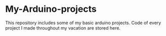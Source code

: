 # My-Arduino-projects
This repository includes some of my basic arduino projects.
Code of every project I made throughout my vacation are stored here.
